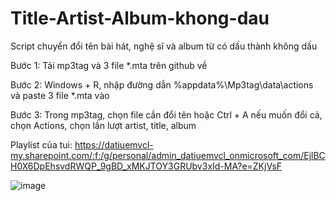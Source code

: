 # Title-Artist-Album-khong-dau
Script chuyển đổi tên bài hát, nghệ sĩ và album từ có dấu thành không dấu

Bước 1: Tải mp3tag và 3 file *.mta trên github về

Bước 2: Windows + R, nhập đường dẫn %appdata%\Mp3tag\data\actions và paste 3 file *.mta vào

Bước 3: Trong mp3tag, chọn file cần đổi tên hoặc Ctrl + A nếu muốn đổi cả, chọn Actions, chọn lần lượt artist, title, album

Playlist của tui: https://datiuemvcl-my.sharepoint.com/:f:/g/personal/admin_datiuemvcl_onmicrosoft_com/EjlBCH0X6DpEhsvdRWQP_9gBD_xMKJTOY3GRUbv3xId-MA?e=ZKjVsF


![image](https://github.com/user-attachments/assets/c9459312-d0d5-42c6-b2f6-ce1b5bd73b18)
